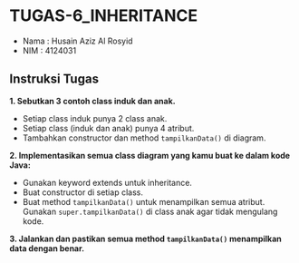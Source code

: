 # TUGAS-6_INHERITANCE
- Nama : Husain Aziz Al Rosyid
- NIM : 4124031

## Instruksi Tugas
**1. Sebutkan 3 contoh class induk dan anak.**
  - Setiap class induk punya 2 class anak.
  - Setiap class (induk dan anak) punya 4 atribut.
  - Tambahkan constructor dan method `tampilkanData()` di diagram.

**2. Implementasikan semua class diagram yang kamu buat ke dalam kode Java:**
  - Gunakan keyword extends untuk inheritance.
  - Buat constructor di setiap class.
  - Buat method `tampilkanData()` untuk menampilkan semua atribut. Gunakan `super.tampilkanData()` di class anak agar tidak mengulang kode.

**3. Jalankan dan pastikan semua method `tampilkanData()` menampilkan data dengan benar.**
